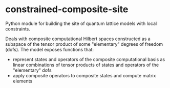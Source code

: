 # constrained-composite-site

Python module for building the site of quantum lattice models with local constraints.

Deals with composite computational Hilbert spaces constructed as a subspace of the tensor product of some "elementary" degrees of freedom (dofs). 
The model exposes functions that:
- represent states and operators of the composite computational basis as linear combinations of tensor products of states and operators of the "elementary" dofs
- apply composite operators to composite states and compute matrix elements
